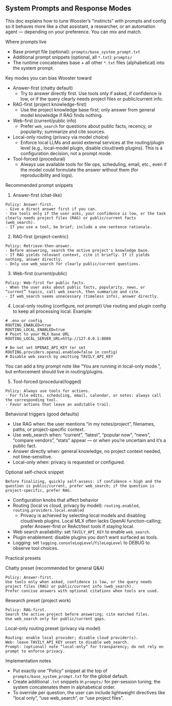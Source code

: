 ## System Prompts and Response Modes

This doc explains how to tune Wooster’s “instincts” with prompts and config so it behaves more like a chat assistant, a researcher, or an automation agent — depending on your preference. You can mix and match.

Where prompts live
- Base prompt file (optional): `prompts/base_system_prompt.txt`
- Additional prompt snippets (optional, all `*.txt`): `prompts/`
- The runtime concatenates base + all other `*.txt` files (alphabetical) into the system prompt.

Key modes you can bias Wooster toward
- Answer-first (chatty default)
  - Try to answer directly first. Use tools only if asked, if confidence is low, or if the query clearly needs project files or public/current info.
- RAG-first (project knowledge-first)
  - Use the project knowledge base first; only answer from general model knowledge if RAG finds nothing.
- Web-first (current/public info)
  - Prefer `web_search` for questions about public facts, recency, or popularity; summarize and cite sources.
- Local-only routing (privacy via model choice)
  - Enforce local LLMs and avoid external services at the routing/plugin level (e.g., local-model plugin, disable cloud/web plugins). This is a configuration decision, not a prompt mode.
- Tool-forced (procedural)
  - Always use available tools for file ops, scheduling, email, etc., even if the model could formulate the answer without them (for reproducibility and logs).

Recommended prompt snippets

1) Answer-first (chat-like)
```
Policy: Answer-first.
- Give a direct answer first if you can.
- Use tools only if the user asks, your confidence is low, or the task clearly needs project files (RAG) or public/current facts (web_search).
- If you use a tool, be brief; include a one-sentence rationale.
```

2) RAG-first (project-centric)
```
Policy: Retrieve-then-answer.
- Before answering, search the active project's knowledge base.
- If RAG yields relevant context, cite it briefly. If it yields nothing, answer directly.
- Only use web_search for clearly public/current questions.
```

3) Web-first (current/public)
```
Policy: Web-first for public facts.
- When the user asks about public facts, popularity, news, or “current” topics, call web_search, then summarize and cite.
- If web_search seems unnecessary (timeless info), answer directly.
```

4) Local-only routing (configure, not prompt)
Use routing and plugin config to keep all processing local. Example:
```
# .env or config
ROUTING_ENABLED=true
ROUTING_LOCAL_ENABLED=true
# Point to your MLX base URL
ROUTING_LOCAL_SERVER_URL=http://127.0.0.1:8080

# Do not set OPENAI_API_KEY (or set ROUTING.providers.openai.enabled=false in config)
# Disable web search by omitting TAVILY_API_KEY
```
You can add a tiny prompt note like “You are running in local-only mode.”, but enforcement should live in routing/plugins.

5) Tool-forced (procedural/logged)
```
Policy: Always use tools for actions.
- For file edits, scheduling, email, calendar, or notes: always call the corresponding tool.
- Favor actions that leave an auditable trail.
```

Behavioral triggers (good defaults)
- Use RAG when: the user mentions “in my notes/project”, filenames, paths, or project-specific context.
- Use web_search when: “current”, “latest”, “popular now”, “news”, “compare vendors”, “stats” appear — or when you’re uncertain and it’s a public fact.
- Answer directly when: general knowledge, no project context needed, not time-sensitive.
- Local-only when: privacy is requested or configured.

Optional self-check snippet
```
Before finalizing, quickly self-assess: if confidence < high and the question is public/current, prefer web_search; if the question is project-specific, prefer RAG.
```

- Configuration knobs that affect behavior
- Routing (local vs cloud, privacy by model): `routing.enabled`, `routing.providers.local.enabled`
  - Privacy is achieved by selecting local models and disabling cloud/web plugins. Local MLX often lacks OpenAI function-calling; prefer Answer-first or ReAct/text tools if staying local.
- Web search availability: set `TAVILY_API_KEY` to enable `web_search`.
- Plugin enablement: disable plugins you don’t want surfaced as tools.
- Logging: set `logging.consoleLogLevel`/`fileLogLevel` to DEBUG to observe tool choices.

Practical presets

Chatty preset (recommended for general Q&A)
```
Policy: Answer-first.
Use tools only when asked, confidence is low, or the query needs project files (RAG) or public/current info (web_search).
Prefer concise answers with optional citations when tools are used.
```

Research preset (project work)
```
Policy: RAG-first.
Search the active project before answering; cite matched files.
Use web_search only for public/current gaps.
```

Local-only routing preset (privacy via model)
```
Routing: enable local provider; disable cloud provider(s).
Web: leave TAVILY_API_KEY unset to disable web_search.
Prompt: (optional) note “local-only” for transparency; do not rely on prompt to enforce privacy.
```

Implementation notes
- Put exactly one “Policy” snippet at the top of `prompts/base_system_prompt.txt` for the global default.
- Create additional `.txt` snippets in `prompts/` for per-session tuning; the system concatenates them in alphabetical order.
- To override per question, the user can include lightweight directives like “local only”, “use web_search”, or “use project files”.


